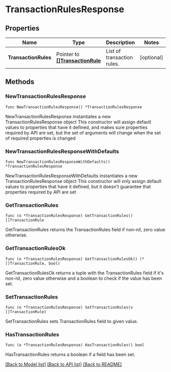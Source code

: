# TransactionRulesResponse

## Properties

Name | Type | Description | Notes
------------ | ------------- | ------------- | -------------
**TransactionRules** | Pointer to [**[]TransactionRule**](TransactionRule.md) | List of transaction rules. | [optional] 

## Methods

### NewTransactionRulesResponse

`func NewTransactionRulesResponse() *TransactionRulesResponse`

NewTransactionRulesResponse instantiates a new TransactionRulesResponse object
This constructor will assign default values to properties that have it defined,
and makes sure properties required by API are set, but the set of arguments
will change when the set of required properties is changed

### NewTransactionRulesResponseWithDefaults

`func NewTransactionRulesResponseWithDefaults() *TransactionRulesResponse`

NewTransactionRulesResponseWithDefaults instantiates a new TransactionRulesResponse object
This constructor will only assign default values to properties that have it defined,
but it doesn't guarantee that properties required by API are set

### GetTransactionRules

`func (o *TransactionRulesResponse) GetTransactionRules() []TransactionRule`

GetTransactionRules returns the TransactionRules field if non-nil, zero value otherwise.

### GetTransactionRulesOk

`func (o *TransactionRulesResponse) GetTransactionRulesOk() (*[]TransactionRule, bool)`

GetTransactionRulesOk returns a tuple with the TransactionRules field if it's non-nil, zero value otherwise
and a boolean to check if the value has been set.

### SetTransactionRules

`func (o *TransactionRulesResponse) SetTransactionRules(v []TransactionRule)`

SetTransactionRules sets TransactionRules field to given value.

### HasTransactionRules

`func (o *TransactionRulesResponse) HasTransactionRules() bool`

HasTransactionRules returns a boolean if a field has been set.


[[Back to Model list]](../README.md#documentation-for-models) [[Back to API list]](../README.md#documentation-for-api-endpoints) [[Back to README]](../README.md)


